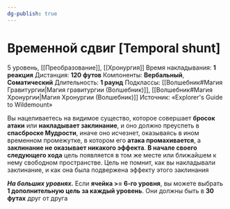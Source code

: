 ```yaml
---
dg-publish: true
---
```

# Временной сдвиг [Temporal shunt]
5 уровень, [[Преобразование]], [[Хронургия]]
Время накладывания: **1 реакция**
Дистанция: **120 футов**
Компоненты: **Вербальный**, **Соматический**
Длительность: **1 раунд**
Подклассы: [[Волшебник#Магия Гравитургии|Магия гравитургии (Волшебник)]], [[Волшебник#Магия Хронургии|Магия Хронургии (Волшебник)]]
Источник: «Explorer's Guide to Wildemount»

Вы нацеливаетесь на видимое существо, которое совершает **бросок атаки** или **накладывает заклинание**, и оно должно преуспеть в **спасброске Мудрости**, иначе оно исчезнет, оказываясь в ином временном промежутке, в котором его **атака промахивается**, а **заклинание не оказывает никакого эффекта**. **В начале своего следующего хода** цель появляется в том же месте или ближайшем к нему свободном пространстве. Цель не помнит, как вы накладывали заклинание, и как она была подвержена эффекту этого заклинания

**_На больших уровнях._** Если **ячейка >= 6-го уровня**, вы можете выбрать **1 дополнительную цель за каждый уровень**. Они должны быть в **30 футах** друг от друга